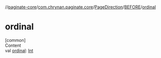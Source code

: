 //[paginate-core](../../../../index.md)/[com.chrynan.paginate.core](../../index.md)/[PageDirection](../index.md)/[BEFORE](index.md)/[ordinal](ordinal.md)



# ordinal  
[common]  
Content  
val [ordinal](ordinal.md): [Int](https://kotlinlang.org/api/latest/jvm/stdlib/kotlin/-int/index.html)  



